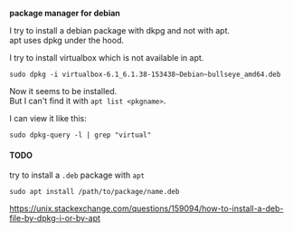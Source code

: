 **package manager for debian**

I try to install a debian package with dkpg and not with apt.\
apt uses dpkg under the hood.

I try to install virtualbox which is not available in apt.

```
sudo dpkg -i virtualbox-6.1_6.1.38-153438~Debian~bullseye_amd64.deb
```

Now it seems to be installed.\
But I can't find it with `apt list <pkgname>`.

I can view it like this:
```
sudo dpkg-query -l | grep "virtual"
```

#### TODO

try to install a `.deb` package with `apt`
```
sudo apt install /path/to/package/name.deb
```
https://unix.stackexchange.com/questions/159094/how-to-install-a-deb-file-by-dpkg-i-or-by-apt
